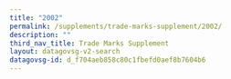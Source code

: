 ```yaml
---
title: "2002"
permalink: /supplements/trade-marks-supplement/2002/
description: ""
third_nav_title: Trade Marks Supplement
layout: datagovsg-v2-search
datagovsg-id: d_f704aeb858c80c1fbefd0aef8b7604b6
---
```

